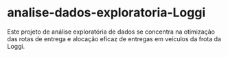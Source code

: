 # analise-dados-exploratoria-Loggi
Este projeto de análise exploratória de dados se concentra na otimização das rotas de entrega e alocação eficaz de entregas em veículos da frota da Loggi.
